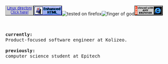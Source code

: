 [<img alt="Linux directory?" src="/linux-directory.gif">](https://www.youtube.com/watch?v=dQw4w9WgXcQ)![enhanced HTML](/gethtmlnow.gif)![tested on firefox](/firefox4.gif)![finger of god](/fingerofgod.gif)![any browser](/anybrowser2.gif)<br>
<br>

<samp>
<br>
<b>currently:</b>
<br>
Product-focused software engineer at Kolizeo.
<br></br>
<b>previously:</b>
<br>
computer science student at Epitech
</samp>
